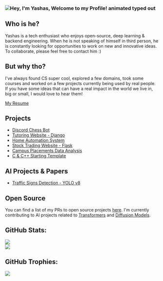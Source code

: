 ### <img src="https://readme-typing-svg.demolab.com?font=Operator+Mono&size=37&duration=2800&pause=2000&color=078af5&center=true&vCenter=true&width=940&height=50&lines=Hey%2C+I'm+Yashas%2C+Welcome+to+my+Github+Profile!" align="middle" alt="Hey, I'm Yashas, Welcome to my Profile! animated typed out">

## Who is he?

Yashas is a tech enthusiast who enjoys open-source, deep learning & backend engineering. When he is not speaking of himself in third person, he is constantly looking for opportunities to work on new and innovative ideas. To collaborate, please feel free to contact him :)

## But why tho?

I've always found CS super cool, explored a few domains, took some courses and worked on a few projects currently being used by real people. If you have some ideas that can have a real impact in the world we live in, big or small, I would love to hear them!

[My Resume](https://drive.google.com/file/d/1Ea4FqzPMfEMz6ufrNitUDaxAdCX3uugD/view?usp=drive_link)

## Projects
- [Discord Chess Bot](https://github.com/coolyashas/Discord-Chess-Bot)
- [Tutoring Website - Django](https://github.com/coolyashas/TutorHub)
- [Home Automation System](https://github.com/coolyashas/Home-Automation-System)
- [Stock Trading Website - Flask](https://github.com/coolyashas/Finance-Website)
- [Campus Placements Data Analysis](https://github.com/coolyashas/Campus-Placements-Data-Analysis)
- [C & C++ Starting Template](https://github.com/coolyashas/VSCode-Template-Automation)

## AI Projects & Papers
- [Traffic Signs Detection - YOLO v8](https://huggingface.co/AI4Ev3r/Traffic-Signs-Detection)

## Open Source
You can find a list of my PRs to open source projects [here](https://github.com/pulls?q=is%3Apr+author%3Acoolyashas+is%3Apublic). I'm currently contributing to AI projects related to [Transformers](https://huggingface.co/docs/transformers/index) and [Diffusion Models](https://huggingface.co/docs/diffusers/v0.24.0/index).

## GitHub Stats:
![](https://github-readme-streak-stats.herokuapp.com/?user=coolyashas&theme=dark&hide_border=false)<br/>
![](https://github-readme-stats.vercel.app/api/top-langs/?username=coolyashas&theme=dark&hide_border=false&include_all_commits=true&count_private=true&layout=compact)

## GitHub Trophies:
![](https://github-profile-trophy.vercel.app/?username=coolyashas&theme=radical&no-frame=false&no-bg=true&margin-w=4)
